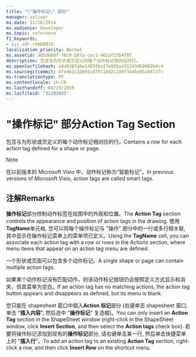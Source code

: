 ```yaml
---
title: "\"操作标记\" 部分"
manager: soliver
ms.date: 11/16/2014
ms.audience: Developer
ms.topic: reference
f1_keywords:
- vis_sdr.chm60016
localization_priority: Normal
ms.assetid: a05d668f-70c9-b6fa-cac1-462af37b4f8f
description: 包含与为形状或页定义的每个动作标记相对应的行。
ms.openlocfilehash: e8d8307abe14058be27e805a191243db8002b4c4
ms.sourcegitcommit: 8fe462c32b91c87911942c188f3445e85a54137c
ms.translationtype: MT
ms.contentlocale: zh-CN
ms.lasthandoff: 04/23/2019
ms.locfileid: "32283035"
---
```

# <a name="action-tag-section"></a><span data-ttu-id="eb48e-103">"操作标记" 部分</span><span class="sxs-lookup"><span data-stu-id="eb48e-103">Action Tag Section</span></span>

<span data-ttu-id="eb48e-104">包含与为形状或页定义的每个动作标记相对应的行。</span><span class="sxs-lookup"><span data-stu-id="eb48e-104">Contains a row for each action tag defined for a shape or page.</span></span>
  
> [!NOTE]
> <span data-ttu-id="eb48e-105">在以前版本的 Microsoft Visio 中，动作标记称为“智能标记”。</span><span class="sxs-lookup"><span data-stu-id="eb48e-105">In previous versions of Microsoft Visio, action tags are called smart tags.</span></span> 
  
## <a name="remarks"></a><span data-ttu-id="eb48e-106">注解</span><span class="sxs-lookup"><span data-stu-id="eb48e-106">Remarks</span></span>

<span data-ttu-id="eb48e-107">**操作标记**部分控制动作标签在绘图中的外观和位置。</span><span class="sxs-lookup"><span data-stu-id="eb48e-107">The **Action Tag** section controls the appearance and position of action tags in the drawing.</span></span> <span data-ttu-id="eb48e-108">使用**TagName**单元格, 您可以将每个操作标记与 "操作" 部分中的一行或多行相关联, 其中显示在操作标记菜单上的菜单项已定义。</span><span class="sxs-lookup"><span data-stu-id="eb48e-108">Using the **TagName** cell, you can associate each action tag with a row or rows in the Actions section, where menu items that appear on an action tag menu are defined.</span></span> 
  
 <span data-ttu-id="eb48e-109">一个形状或页面可以包含多个动作标记。</span><span class="sxs-lookup"><span data-stu-id="eb48e-109">A single shape or page can contain multiple action tags.</span></span> 
  
<span data-ttu-id="eb48e-110">如果某个动作标记没有匹配动作，则该动作标记按钮仍会按照定义方式显示和消失，但其菜单为空白。</span><span class="sxs-lookup"><span data-stu-id="eb48e-110">If an action tag has no matching actions, the action tag button appears and disappears as defined, but its menu is blank.</span></span>
  
<span data-ttu-id="eb48e-111">您只能在 shapesheet 窗口中插入**Action 标记**部分 (右键单击 shapesheet 窗口, 单击 "**插入内容**", 然后选中 "**操作标记**" 复选框)。</span><span class="sxs-lookup"><span data-stu-id="eb48e-111">You can only insert an **Action Tag** section in the ShapeSheet window (right-click in the ShapeSheet window, click **Insert Section**, and then select the **Action tags** check box).</span></span> <span data-ttu-id="eb48e-112">若要将操作标记添加到现有的**操作标记**部分, 请右键单击某一行, 然后单击快捷菜单上的 "**插入行**"。</span><span class="sxs-lookup"><span data-stu-id="eb48e-112">To add an action tag to an existing **Action Tag** section, right-click a row, and then click **Insert Row** on the shortcut menu.</span></span> 
  

